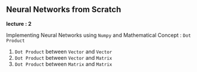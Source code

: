 ## Neural Networks from Scratch

**lecture : 2**

Implementing Neural Networks using `Numpy` and Mathematical Concept : `Dot Product`

1. `Dot Product` between `Vector` and `Vector`
2. `Dot Product` between `Vector` and `Matrix`
3. `Dot Product` between `Matrix` and `Matrix`